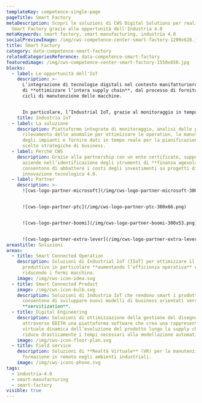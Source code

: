 ```yaml
---
templateKey: competence-single-page
pageTitle: Smart Factory
metaDescription: Scopri le soluzioni di CWS Digital Solutions per realizzare la
  Smart Factory grazie alle opportunità dell'Industria 4.0
metaKeywords: smart factory, smart manufacturing, industria 4.0
socialPreviewImage: /img/cws-competence-center-smart-factory-1200x628.jpg
title: Smart Factory
category: data-competence-smart-factory
relatedCategoriesReference: data-competence-smart-factory
featuredimage: /img/cws-competence-center-smart-factory-1550x650.jpg
blocks:
  - label: Le opportunità dell'IoT
    description: >-
      L’integrazione di tecnologie digitali nel contesto manifatturiero consente
      di **ottimizzare l’intera supply chain**, dal processo di fornitura ai
      cicli di manutenzione delle macchine.


      In particolare, l’Industrial IoT, grazie al monitoraggio in tempo reale dello stabilimento, fornisce gli strumenti per **aumentare l’efficienza operativa** e ridurre i fermi macchina.
    title: Industria IoT
  - label: La soluzione
    description: Piattaforme integrate di monitoraggio, analisi delle performance e
      rilevamento delle anomalie per ottimizzare le operation, la manutenzione
      degli impianti e fornire dati in tempo reale per la pianificazione e le
      scelte strategiche di business.
  - label: Perché CWS
    description: Grazie alla partnership con un ente certificato, supportiamo le
      aziende nell’identificazione degli strumenti di **finanza agevolata** che
      consentono di abbattere i costi degli investimenti su progetti di
      innovazione tecnologica 4.0.
  - label: Partner
    description: >-
      ![cws-logo-partner-microsoft](/img/cws-logo-partner-microsoft-300x53.png)


      ![cws-logo-partner-ptc](/img/cws-logo-partner-ptc-300x66.png)


      ![cws-logo-partner-boomi](/img/cws-logo-partner-boomi-300x53.png)


      ![cws-logo-partner-extra-lever](/img/cws-logo-partner-extra-lever-150x150.png)
areastitle: Soluzioni
areas:
  - title: Smart Connected Operation
    description: Soluzioni di Industrial IoT (IIoT) per ottimizzare il processo
      produttivo in particolare **aumentando l’efficienza operativa** e
      riducendo i fermi macchina.
    image: /img/cws-icon-idea.svg
  - title: Smart Connected Product
    image: /img/cws-icon-bulb.svg
    description: Soluzioni di Industria IoT che rendono smart i prodotti e
      consentono di sviluppare nuovi modelli di business orientati verso la
      **servitization**.
  - title: Digital Engineering
    description: Soluzioni di ottimizzazione della gestione del disegno tecnico
      attraverso EDITH una piattaforma software che crea una rappresentazione
      virtuale dinamica dell’evoluzione del prodotto lungo la supply chain e
      riduce drasticamente i tempi necessari alla modellazione automatica.
    image: /img/cws-icon-floor-plan.svg
  - title: Field service
    description: Soluzioni di **Realtà Virtuale** (VR) per la manutenzione e la
      formazione in remoto negli ambienti industriali.
    image: /img/cws-icons-phone.svg
tags:
  - industria-4.0
  - smart-manufacturing
  - smart-factory
visible: true
---
```


